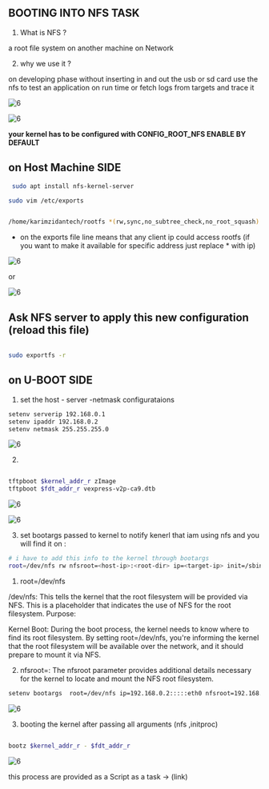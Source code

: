 

## BOOTING INTO NFS TASK

1. What is NFS ?

a root file system on another machine on Network

2. why we use it ?

on developing phase without inserting in and out the usb or sd card use the nfs to test an application on run time or fetch logs from targets and trace it

![6](book.png)

![6](book2.png)

**your kernel has to be configured with CONFIG_ROOT_NFS ENABLE BY DEFAULT**
## on Host Machine SIDE

```bash
 sudo apt install nfs-kernel-server

sudo vim /etc/exports


/home/karimzidantech/rootfs *(rw,sync,no_subtree_check,no_root_squash)

```
* on the exports file line means that any client ip could access rootfs (if you want to make it available for specific address just replace * with ip)



![6](6.png)


or


![6](8.png)

## Ask NFS server to apply this new configuration (reload this file)

```bash

sudo exportfs -r


```

## on U-BOOT  SIDE


1. set the host - server -netmask configurataions 


```bash
setenv serverip 192.168.0.1
setenv ipaddr 192.168.0.2
setenv netmask 255.255.255.0

```

![6](9.png)


2. 


```bash

tftpboot $kernel_addr_r zImage
tftpboot $fdt_addr_r vexpress-v2p-ca9.dtb

```
![6](10.png)

![6](11.png)


3. set bootargs passed to kernel to notify kenerl that iam using nfs and you will find it on <server-ip>:<root-dir> 

```bash
# i have to add this info to the kernel through bootargs 
root=/dev/nfs rw nfsroot=<host-ip>:<root-dir> ip=<target-ip> init=/sbin/init

```

1. root=/dev/nfs

/dev/nfs: This tells the kernel that the root filesystem will be provided via NFS. This is a placeholder that indicates the use of NFS for the root filesystem.
Purpose:

Kernel Boot: During the boot process, the kernel needs to know where to find its root filesystem. By setting root=/dev/nfs, you're informing the kernel that the root filesystem will be available over the network, and it should prepare to mount it via NFS.

2. nfsroot=<host-ip>:<root-dir>
The nfsroot parameter provides additional details necessary for the kernel to locate and mount the NFS root filesystem.




```bash
setenv bootargs  root=/dev/nfs ip=192.168.0.2:::::eth0 nfsroot=192.168.0.1:/home/karimzidantech/Usersace/dynamic/rootfs,nfsvers=3,tcp rw init=/sbin/init
```
![6](13.png)


3. booting the kernel after passing all arguments (nfs ,initproc)


```bash 

bootz $kernel_addr_r - $fdt_addr_r 

```

![6](12.png)


this process are provided as a Script as a task -> (link)
